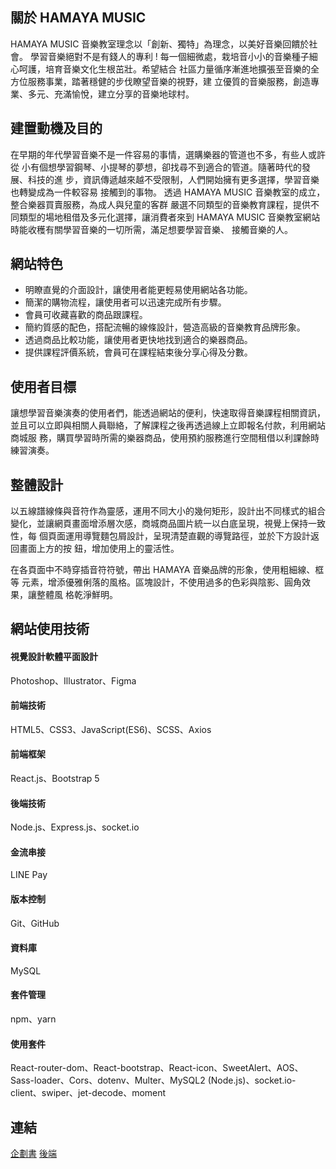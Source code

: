 ## 關於 HAMAYA MUSIC
HAMAYA MUSIC 音樂教室理念以「創新、獨特」為理念，以美好音樂回饋於社會。
學習音樂絕對不是有錢人的專利 !
每一個細微處，栽培音小小的音樂種子細心呵護，培育音樂文化生根茁壯。希望結合
社區力量循序漸進地擴張至音樂的全方位服務事業，踏著穩健的步伐瞭望音樂的視野，建
立優質的音樂服務，創造專業、多元、充滿愉悅，建立分享的音樂地球村。
## 建置動機及目的
在早期的年代學習音樂不是一件容易的事情，選購樂器的管道也不多，有些人或許從
小有個想學習鋼琴、小提琴的夢想，卻找尋不到適合的管道。隨著時代的發展、科技的進
步，資訊傳遞越來越不受限制，人們開始擁有更多選擇，學習音樂也轉變成為一件較容易
接觸到的事物。
透過 HAMAYA MUSIC 音樂教室的成立，整合樂器買賣服務，為成人與兒童的客群
嚴選不同類型的音樂教育課程，提供不同類型的場地租借及多元化選擇，讓消費者來到
HAMAYA MUSIC 音樂教室網站時能收穫有關學習音樂的一切所需，滿足想要學習音樂、
接觸音樂的人。
## 網站特色
* 明瞭直覺的介面設計，讓使用者能更輕易使用網站各功能。
* 簡潔的購物流程，讓使用者可以迅速完成所有步驟。
* 會員可收藏喜歡的商品跟課程。
* 簡約質感的配色，搭配流暢的線條設計，營造高級的音樂教育品牌形象。
* 透過商品比較功能，讓使用者更快地找到適合的樂器商品。
* 提供課程評價系統，會員可在課程結束後分享心得及分數。

## 使用者目標
讓想學習音樂演奏的使用者們，能透過網站的便利，快速取得音樂課程相關資訊，
並且可以立即與相關人員聯絡，了解課程之後再透過線上立即報名付款，利用網站商城服
務，購買學習時所需的樂器商品，使用預約服務進行空間租借以利課餘時練習演奏。

## 整體設計
以五線譜線條與音符作為靈感，運用不同大小的幾何矩形，設計出不同樣式的組合
變化，並讓網頁畫面增添層次感，商城商品圖片統一以白底呈現，視覺上保持一致性，每
個頁面運用導覽麵包屑設計，呈現清楚直觀的導覽路徑，並於下方設計返回畫面上方的按
鈕，增加使用上的靈活性。

在各頁面中不時穿插音符符號，帶出 HAMAYA 音樂品牌的形象，使用粗細線、框等
元素，增添優雅俐落的風格。區塊設計，不使用過多的色彩與陰影、圓角效果，讓整體風
格乾淨鮮明。

## 網站使用技術
#### 視覺設計軟體平面設計
Photoshop、Illustrator、Figma
#### 前端技術
HTML5、CSS3、JavaScript(ES6)、SCSS、Axios
#### 前端框架
React.js、Bootstrap 5
#### 後端技術
Node.js、Express.js、socket.io
#### 金流串接
LINE Pay
#### 版本控制
Git、GitHub
#### 資料庫
MySQL
#### 套件管理
npm、yarn
#### 使用套件
React-router-dom、React-bootstrap、React-icon、SweetAlert、AOS、Sass-loader、Cors、dotenv、Multer、MySQL2 (Node.js)、socket.io-client、swiper、jet-decode、moment

## 連結
[企劃書](https://drive.google.com/file/d/1yPKmZ-AjqSOtJN21afs-J4GGE_OPL_xp/view?usp=sharing)
[後端](https://github.com/TSENG-TZU-YU/MFEE27-HAMAYA-DB)
## 
